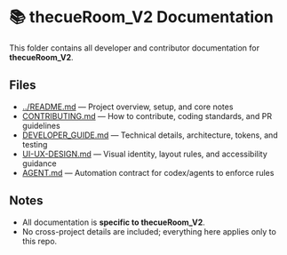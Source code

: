 # 📚 thecueRoom_V2 Documentation

This folder contains all developer and contributor documentation for **thecueRoom_V2**.

## Files

- [../README.md](../README.md) — Project overview, setup, and core notes
- [CONTRIBUTING.md](CONTRIBUTING.md) — How to contribute, coding standards, and PR guidelines
- [DEVELOPER_GUIDE.md](DEVELOPER_GUIDE.md) — Technical details, architecture, tokens, and testing
- [UI-UX-DESIGN.md](UI-UX-DESIGN.md) — Visual identity, layout rules, and accessibility guidance
- [AGENT.md](AGENT.md) — Automation contract for codex/agents to enforce rules

## Notes
- All documentation is **specific to thecueRoom_V2**.
- No cross-project details are included; everything here applies only to this repo.

